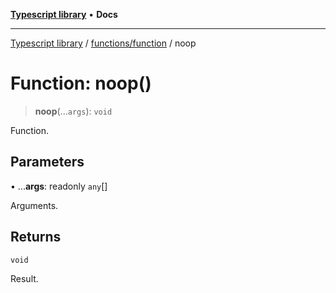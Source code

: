 [**Typescript library**](../../../index.md) • **Docs**

***

[Typescript library](../../../modules.md) / [functions/function](../index.md) / noop

# Function: noop()

> **noop**(...`args`): `void`

Function.

## Parameters

• ...**args**: readonly `any`[]

Arguments.

## Returns

`void`

Result.
